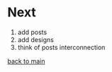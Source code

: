 # Next

1. add posts
2. add designs
3. think of posts interconnection 

[back to main](https://theprivatecookbook.github.io)